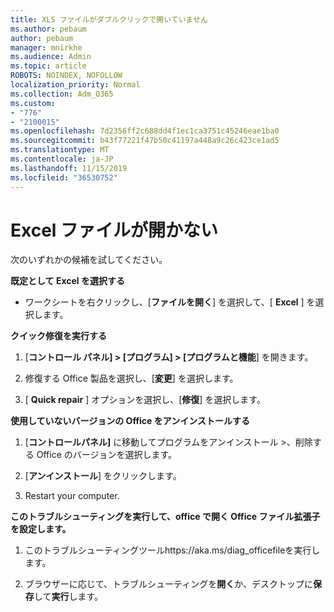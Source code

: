 ```yaml
---
title: XLS ファイルがダブルクリックで開いていません
ms.author: pebaum
author: pebaum
manager: mnirkhe
ms.audience: Admin
ms.topic: article
ROBOTS: NOINDEX, NOFOLLOW
localization_priority: Normal
ms.collection: Adm_O365
ms.custom:
- "776"
- "2100015"
ms.openlocfilehash: 7d2356ff2c688dd4f1ec1ca3751c45246eae1ba0
ms.sourcegitcommit: b43f77221f47b50c41197a448a9c26c423ce1ad5
ms.translationtype: MT
ms.contentlocale: ja-JP
ms.lasthandoff: 11/15/2019
ms.locfileid: "36530752"
---
```

# <a name="excel-file-doesnt-open"></a>Excel ファイルが開かない

次のいずれかの候補を試してください。

**既定として Excel を選択する**

* ワークシートを右クリックし、[**ファイルを開く**] を選択して、[ **Excel** ] を選択します。

**クイック修復を実行する**

1. [**コントロール パネル] > [プログラム] > [プログラムと機能**] を開きます。

2. 修復する Office 製品を選択し、[**変更**] を選択します。

3. [ **Quick repair** ] オプションを選択し、[**修復**] を選択します。

**使用していないバージョンの Office をアンインストールする**

1. [**コントロールパネル]** に移動してプログラムをアンインストール >、削除する Office のバージョンを選択します。

2. [**アンインストール**] をクリックします。

3. Restart your computer.

**このトラブルシューティングを実行して、office で開く Office ファイル拡張子を設定します。**

1. このトラブルシューティングツールhttps://aka.ms/diag_officefileを実行します。

2. ブラウザーに応じて、トラブルシューティングを**開く**か、デスクトップに**保存**して**実行**します。
